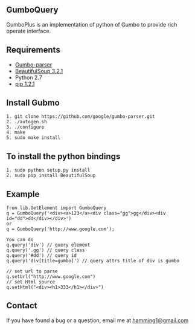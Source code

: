 
GumboQuery
------------
GumboPlus is an implementation of python of Gumbo to provide rich operate interface.

## Requirements
* [Gumbo-parser][1]
* [BeautifulSoup 3.2.1][2]
* Python 2.7
* [pip 1.2.1][3]

## Install Gubmo

    1. git clone https://github.com/google/gumbo-parser.git      
    2. ./autogen.sh 
    3. ./configure      
    4. make 
    5. sudo make install    
    
## To install the python bindings 
    
    1. sudo python setup.py install
    2. sudo pip install BeautifulSoup
    
## Example

    from lib.GetElement import GumboQuery
    q = GumboQuery('<div><a>123</a><div class="gg">gg</div><div id="dd">dd</div></div>')
    or 
    q = GumboQuery('http://www.google.com');
    
    You can do 
    q.query('div') // query element
    q.query('.gg') // query class
    q.query('#dd') // query id
    q.query('div[title=gumbo]') // query attrs title of div is gumbo

    // set url to parse 
    q.setUrl("http://www.google.com")
    // set Html source 
    q.setHtml("<div><h1>333</h1></div>")


## Contact
If you have found a bug or a question, email me at <hamming1@gmail.com>


  [1]: https://github.com/google/gumbo-parser
  [2]: http://www.crummy.com/software/BeautifulSoup/
  [3]: https://pypi.python.org/pypi/pip
